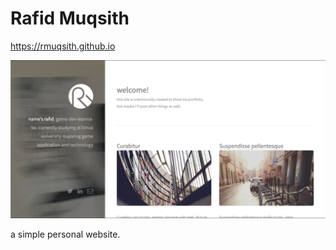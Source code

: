 # Rafid Muqsith
https://rmuqsith.github.io

![Strata Reloaded template screenshot](images/_screenshot.png)

a simple personal website.
